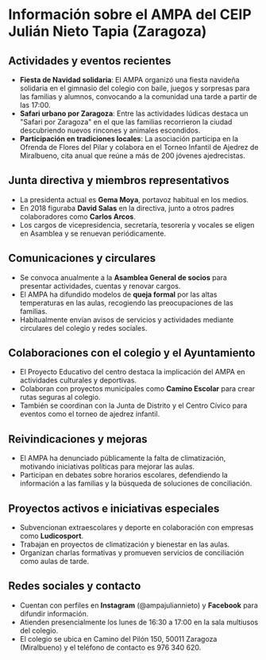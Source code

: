 # Información sobre el AMPA del CEIP Julián Nieto Tapia (Zaragoza)

## Actividades y eventos recientes
- **Fiesta de Navidad solidaria**: El AMPA organizó una fiesta navideña solidaria en el gimnasio del colegio con baile, juegos y sorpresas para las familias y alumnos, convocando a la comunidad una tarde a partir de las 17:00.
- **Safari urbano por Zaragoza**: Entre las actividades lúdicas destaca un "Safari por Zaragoza" en el que las familias recorrieron la ciudad descubriendo nuevos rincones y animales escondidos.
- **Participación en tradiciones locales**: La asociación participa en la Ofrenda de Flores del Pilar y colabora en el Torneo Infantil de Ajedrez de Miralbueno, cita anual que reúne a más de 200 jóvenes ajedrecistas.

## Junta directiva y miembros representativos
- La presidenta actual es **Gema Moya**, portavoz habitual en los medios.
- En 2018 figuraba **David Salas** en la directiva, junto a otros padres colaboradores como **Carlos Arcos**.
- Los cargos de vicepresidencia, secretaría, tesorería y vocales se eligen en Asamblea y se renuevan periódicamente.

## Comunicaciones y circulares
- Se convoca anualmente a la **Asamblea General de socios** para presentar actividades, cuentas y renovar cargos.
- El AMPA ha difundido modelos de **queja formal** por las altas temperaturas en las aulas, recogiendo las preocupaciones de las familias.
- Habitualmente envían avisos de servicios y actividades mediante circulares del colegio y redes sociales.

## Colaboraciones con el colegio y el Ayuntamiento
- El Proyecto Educativo del centro destaca la implicación del AMPA en actividades culturales y deportivas.
- Colaboran con proyectos municipales como **Camino Escolar** para crear rutas seguras al colegio.
- También se coordinan con la Junta de Distrito y el Centro Cívico para eventos como el torneo de ajedrez infantil.

## Reivindicaciones y mejoras
- El AMPA ha denunciado públicamente la falta de climatización, motivando iniciativas políticas para mejorar las aulas.
- Participan en debates sobre horarios escolares, defendiendo la información a las familias y la búsqueda de soluciones de conciliación.

## Proyectos activos e iniciativas especiales
- Subvencionan extraescolares y deporte en colaboración con empresas como **Ludicosport**.
- Trabajan en proyectos de climatización y bienestar en las aulas.
- Organizan charlas formativas y promueven servicios de conciliación como aulas de tarde.

## Redes sociales y contacto
- Cuentan con perfiles en **Instagram** (@ampajuliannieto) y **Facebook** para difundir información.
- Atienden presencialmente los lunes de 16:30 a 17:00 en la sala multiusos del colegio.
- El colegio se ubica en Camino del Pilón 150, 50011 Zaragoza (Miralbueno) y el teléfono de contacto es 976 340 620.
